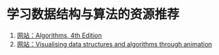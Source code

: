 # 学习数据结构与算法的资源推荐

1. [网站：Algorithms, 4th Edition](https://algs4.cs.princeton.edu/home/)
2. [网站：Visualising data structures and algorithms through animation](https://visualgo.net/)